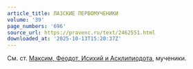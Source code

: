 ```yaml
---
article_title: ЛАЗСКИЕ ПЕРВОМУЧЕНИКИ
volume: '39'
page_numbers: '696'
source_url: https://pravenc.ru/text/2462551.html
downloaded_at: '2025-10-13T15:20:37Z'
---
```


См. ст. [Максим, Феодот, Исихий и Асклипиодота](<https://pravenc.ru/text/Максим  Феодот  Исихий и Асклипиодота.html>), мученики.
